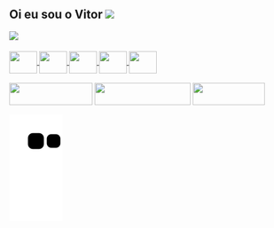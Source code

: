 
## Oi eu sou o Vitor <img src="https://media.giphy.com/media/hvRJCLFzcasrR4ia7z/giphy.gif" width="25px">
 <div>
  <a href="https://github.com/AmVittor">
  <img height="180em" src="https://github-readme-stats.vercel.app/api?username=AmVittor&show_icons=true&theme=tokyonight&include_all_commits=true&count_private=true"/>
  
    
</div>
<div style="display: inline_block"><br>
  <img align="center" height="40" width="50"  src="https://cdn.jsdelivr.net/gh/devicons/devicon/icons/html5/html5-original.svg">
  <img align="center" height="40" width="50"  src="https://cdn.jsdelivr.net/gh/devicons/devicon/icons/photoshop/photoshop-plain.svg">
  <img align="center" height="40" width="50" src="https://cdn.jsdelivr.net/gh/devicons/devicon/icons/illustrator/illustrator-plain.svg">
  <img align="center" height="40" width="50" src="https://cdn.jsdelivr.net/gh/devicons/devicon/icons/figma/figma-original.svg">
  <img align="center"  height="40" width="50" src="https://cdn.jsdelivr.net/gh/devicons/devicon/icons/javascript/javascript-original.svg"> <br> <br>
  
</div>
 
  <div>
   <a  href="www.linkedin.com/in/vitor-de-andrade-moreira-0a68441a7/" target="_blank"><img src="https://img.shields.io/badge/-LinkedIn-%230077B5?style=for-the-badge&logo=linkedin&logoColor=white" target="_blank" width="150" height="40"></a> 
<a href="www.behance.net/vitoram" target="_blank"><img src="https://aleen42.github.io/badges/src/behance.svg" width="173" height="40"></a> 
  <a href="https://steamcommunity.com/id/ilikeshower" target="_blank"><img src="https://img.shields.io/badge/Steam-000000?style=for-the-badge&logo=steam&logoColor=white" width="130" height="40"></a> 


 ![Snake animation](https://github.com/AmVittor/AmVittor/blob/output/github-contribution-grid-snake.svg)

  </div>







